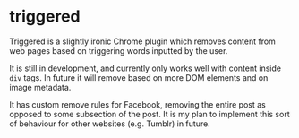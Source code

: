 # triggered

Triggered is a slightly ironic Chrome plugin which removes content from web pages based on triggering words inputted by the user.

It is still in development, and currently only works well with content inside `div` tags. In future it will remove based on more DOM elements and on image metadata.

It has custom remove rules for Facebook, removing the entire post as opposed to some subsection of the post. It is my plan to implement this sort of behaviour for other websites (e.g. Tumblr) in future.
